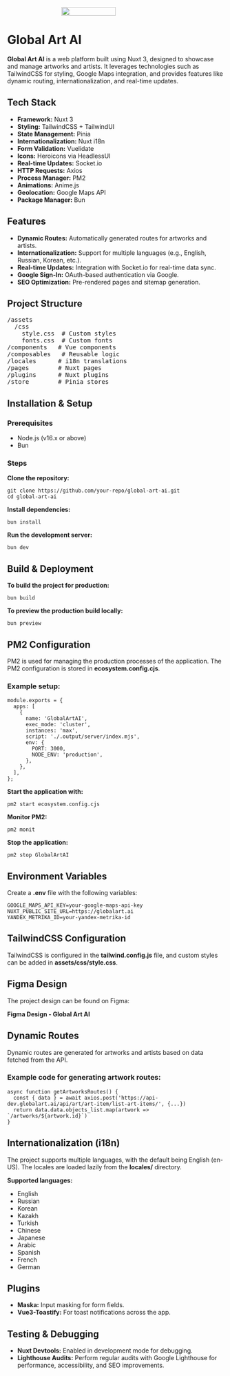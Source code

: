 <!DOCTYPE html>
<html lang="en">
<head>
  <meta charset="UTF-8">
  <meta name="viewport" content="width=device-width, initial-scale=1.0">
</head>
<body>

<div style="display: flex; align-items: center; justify-content: center">
<img width="50%" src="https://global-dev.creoad.kz/_nuxt/BuyerHorBlack.CjhFCJpW.svg">
</div>
<h1>Global Art AI</h1>
<p><strong>Global Art AI</strong> is a web platform built using Nuxt 3, designed to showcase and manage artworks and artists. It leverages technologies such as TailwindCSS for styling, Google Maps integration, and provides features like dynamic routing, internationalization, and real-time updates.</p>

<h2>Tech Stack</h2>
<ul>
  <li><strong>Framework:</strong> Nuxt 3</li>
  <li><strong>Styling:</strong> TailwindCSS + TailwindUI</li>
  <li><strong>State Management:</strong> Pinia</li>
  <li><strong>Internationalization:</strong> Nuxt i18n</li>
  <li><strong>Form Validation:</strong> Vuelidate</li>
  <li><strong>Icons:</strong> Heroicons via HeadlessUI</li>
  <li><strong>Real-time Updates:</strong> Socket.io</li>
  <li><strong>HTTP Requests:</strong> Axios</li>
  <li><strong>Process Manager:</strong> PM2</li>
  <li><strong>Animations:</strong> Anime.js</li>
  <li><strong>Geolocation:</strong> Google Maps API</li>
  <li><strong>Package Manager:</strong> Bun</li>
</ul>

<h2>Features</h2>
<ul>
  <li><strong>Dynamic Routes:</strong> Automatically generated routes for artworks and artists.</li>
  <li><strong>Internationalization:</strong> Support for multiple languages (e.g., English, Russian, Korean, etc.).</li>
  <li><strong>Real-time Updates:</strong> Integration with Socket.io for real-time data sync.</li>
  <li><strong>Google Sign-In:</strong> OAuth-based authentication via Google.</li>
  <li><strong>SEO Optimization:</strong> Pre-rendered pages and sitemap generation.</li>
</ul>

<h2>Project Structure</h2>
<pre>
/assets
  /css
    style.css  # Custom styles
    fonts.css  # Custom fonts
/components   # Vue components
/composables   # Reusable logic
/locales      # i18n translations
/pages        # Nuxt pages
/plugins      # Nuxt plugins
/store        # Pinia stores
</pre>

<h2>Installation & Setup</h2>

<h3>Prerequisites</h3>
<ul>
  <li>Node.js (v16.x or above)</li>
  <li>Bun</li>
</ul>

<h3>Steps</h3>

<p><strong>Clone the repository:</strong></p>
<pre><code>git clone https://github.com/your-repo/global-art-ai.git
cd global-art-ai
</code></pre>

<p><strong>Install dependencies:</strong></p>
<pre><code>bun install</code></pre>

<p><strong>Run the development server:</strong></p>
<pre><code>bun dev</code></pre>

<h2>Build & Deployment</h2>

<p><strong>To build the project for production:</strong></p>
<pre><code>bun build</code></pre>

<p><strong>To preview the production build locally:</strong></p>
<pre><code>bun preview</code></pre>

<h2>PM2 Configuration</h2>

<p>PM2 is used for managing the production processes of the application. The PM2 configuration is stored in <strong>ecosystem.config.cjs</strong>.</p>

<h3>Example setup:</h3>
<pre><code>module.exports = {
  apps: [
    {
      name: 'GlobalArtAI',
      exec_mode: 'cluster',
      instances: 'max',
      script: './.output/server/index.mjs',
      env: {
        PORT: 3000,
        NODE_ENV: 'production',
      },
    },
  ],
};
</code></pre>

<p><strong>Start the application with:</strong></p>
<pre><code>pm2 start ecosystem.config.cjs</code></pre>

<p><strong>Monitor PM2:</strong></p>
<pre><code>pm2 monit</code></pre>

<p><strong>Stop the application:</strong></p>
<pre><code>pm2 stop GlobalArtAI</code></pre>

<h2>Environment Variables</h2>

<p>Create a <strong>.env</strong> file with the following variables:</p>
<pre><code>GOOGLE_MAPS_API_KEY=your-google-maps-api-key
NUXT_PUBLIC_SITE_URL=https://globalart.ai
YANDEX_METRIKA_ID=your-yandex-metrika-id
</code></pre>

<h2>TailwindCSS Configuration</h2>
<p>TailwindCSS is configured in the <strong>tailwind.config.js</strong> file, and custom styles can be added in <strong>assets/css/style.css</strong>.</p>

<h2>Figma Design</h2>
<p>The project design can be found on Figma:</p>
<p><strong>Figma Design - Global Art AI</strong></p>

<h2>Dynamic Routes</h2>
<p>Dynamic routes are generated for artworks and artists based on data fetched from the API.</p>

<h3>Example code for generating artwork routes:</h3>
<pre><code>async function getArtworksRoutes() {
  const { data } = await axios.post('https://api-dev.globalart.ai/api/art/art-item/list-art-items/', {...})
  return data.data.objects_list.map(artwork => `/artworks/${artwork.id}`)
}
</code></pre>

<h2>Internationalization (i18n)</h2>
<p>The project supports multiple languages, with the default being English (en-US). The locales are loaded lazily from the <strong>locales/</strong> directory.</p>

<p><strong>Supported languages:</strong></p>
<ul>
  <li>English</li>
  <li>Russian</li>
  <li>Korean</li>
  <li>Kazakh</li>
  <li>Turkish</li>
  <li>Chinese</li>
  <li>Japanese</li>
  <li>Arabic</li>
  <li>Spanish</li>
  <li>French</li>
  <li>German</li>
</ul>

<h2>Plugins</h2>
<ul>
  <li><strong>Maska:</strong> Input masking for form fields.</li>
  <li><strong>Vue3-Toastify:</strong> For toast notifications across the app.</li>
</ul>

<h2>Testing & Debugging</h2>
<ul>
  <li><strong>Nuxt Devtools:</strong> Enabled in development mode for debugging.</li>
  <li><strong>Lighthouse Audits:</strong> Perform regular audits with Google Lighthouse for performance, accessibility, and SEO improvements.</li>
</ul>

</body>
</html>
